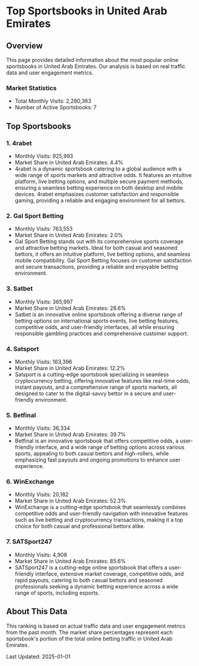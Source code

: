 # Top Sportsbooks in United Arab Emirates

## Overview
This page provides detailed information about the most popular online sportsbooks in United Arab Emirates. 
Our analysis is based on real traffic data and user engagement metrics.

### Market Statistics
- Total Monthly Visits: 2,280,363
- Number of Active Sportsbooks: 7

## Top Sportsbooks

### 1. 4rabet
- Monthly Visits: 925,993
- Market Share in United Arab Emirates: 4.4%
-  4rabet is a dynamic sportsbook catering to a global audience with a wide range of sports markets and attractive odds. It features an intuitive platform, live betting options, and multiple secure payment methods, ensuring a seamless betting experience on both desktop and mobile devices. 4rabet emphasizes customer satisfaction and responsible gaming, providing a reliable and engaging environment for all bettors.

### 2. Gal Sport Betting
- Monthly Visits: 763,553
- Market Share in United Arab Emirates: 2.0%
-  Gal Sport Betting stands out with its comprehensive sports coverage and attractive betting markets. Ideal for both casual and seasoned bettors, it offers an intuitive platform, live betting options, and seamless mobile compatibility. Gal Sport Betting focuses on customer satisfaction and secure transactions, providing a reliable and enjoyable betting environment.

### 3. Satbet
- Monthly Visits: 365,997
- Market Share in United Arab Emirates: 28.6%
- Satbet is an innovative online sportsbook offering a diverse range of betting options on international sports events, live betting features, competitive odds, and user-friendly interfaces, all while ensuring responsible gambling practices and comprehensive customer support.

### 4. Satsport
- Monthly Visits: 163,396
- Market Share in United Arab Emirates: 12.2%
- Satsport is a cutting-edge sportsbook specializing in seamless cryptocurrency betting, offering innovative features like real-time odds, instant payouts, and a comprehensive range of sports markets, all designed to cater to the digital-savvy bettor in a secure and user-friendly environment.

### 5. Betfinal
- Monthly Visits: 36,334
- Market Share in United Arab Emirates: 39.7%
- Betfinal is an innovative sportsbook that offers competitive odds, a user-friendly interface, and a wide range of betting options across various sports, appealing to both casual bettors and high-rollers, while emphasizing fast payouts and ongoing promotions to enhance user experience.

### 6. WinExchange
- Monthly Visits: 20,182
- Market Share in United Arab Emirates: 52.3%
- WinExchange is a cutting-edge sportsbook that seamlessly combines competitive odds and user-friendly navigation with innovative features such as live betting and cryptocurrency transactions, making it a top choice for both casual and professional bettors alike.

### 7. SATSport247
- Monthly Visits: 4,908
- Market Share in United Arab Emirates: 85.6%
- SATSport247 is a cutting-edge online sportsbook that offers a user-friendly interface, extensive market coverage, competitive odds, and rapid payouts, catering to both casual bettors and seasoned professionals seeking a dynamic betting experience across a wide range of sports, including esports.


## About This Data
This ranking is based on actual traffic data and user engagement metrics from the past month. 
The market share percentages represent each sportsbook's portion of the total online betting traffic in United Arab Emirates.

Last Updated: 2025-01-01
